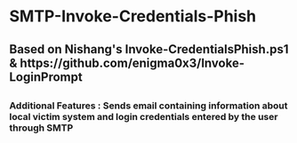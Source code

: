 # SMTP-Invoke-Credentials-Phish

<h2> Based on Nishang's Invoke-CredentialsPhish.ps1 & https://github.com/enigma0x3/Invoke-LoginPrompt <h2>
  
  <h3> Additional Features : Sends email containing information about local victim system and login credentials entered by the user through SMTP </h3>
